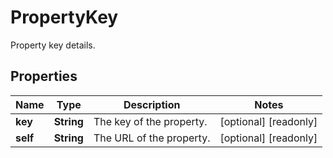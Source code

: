 

# PropertyKey

Property key details.

## Properties

| Name | Type | Description | Notes |
|------------ | ------------- | ------------- | -------------|
|**key** | **String** | The key of the property. |  [optional] [readonly] |
|**self** | **String** | The URL of the property. |  [optional] [readonly] |



